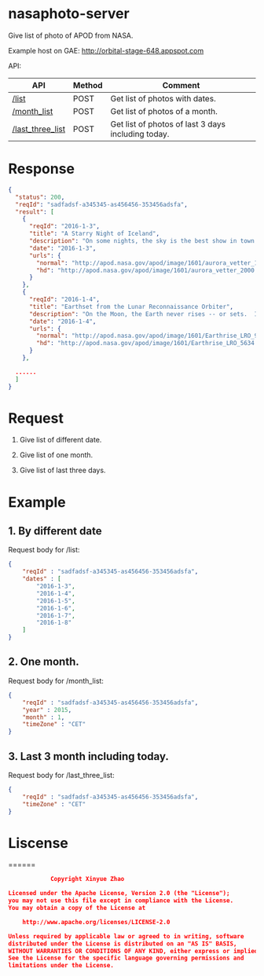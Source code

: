 # nasaphoto-server

Give list of photo of APOD from NASA.

Example host on GAE: http://orbital-stage-648.appspot.com

API:

  API| Method|Comment
--------|--------- |---------
   [/list](#1-by-different-date)|POST  | Get list of photos with dates.
   [/month_list](#2-one-month)|POST  |Get list of photos of a month.
  [/last_three_list](#3-last-3-month-including-today)|POST | Get list of photos of last 3 days including today.


# Response

```json
{
  "status": 200,
  "reqId": "sadfadsf-a345345-as456456-353456adsfa",
  "result": [
    {
      "reqId": "2016-1-3",
      "title": "A Starry Night of Iceland",
      "description": "On some nights, the sky is the best show in town. On this night, the sky was not only the best show in town, but a composite image of the sky won an international competition for landscape astrophotography. The featured winning image was taken in 2011 over Jökulsárlón, the largest glacial lake in Iceland.  The photographer combined six exposures to capture not only two green auroral rings, but their reflections off the serene lake. Visible in the distant background sky is the band of our Milky Way Galaxy and the Andromeda galaxy. A powerful coronal mass ejection from the Sun caused auroras to be seen as far south as Wisconsin, USA.  Solar activity over the past week has resulted in auroras just over the past few days.   Follow APOD on: Facebook,  Google Plus, or Twitter",
      "date": "2016-1-3",
      "urls": {
        "normal": "http://apod.nasa.gov/apod/image/1601/aurora_vetter_1080.jpg",
        "hd": "http://apod.nasa.gov/apod/image/1601/aurora_vetter_2000.jpg"
      }
    },
    {
      "reqId": "2016-1-4",
      "title": "Earthset from the Lunar Reconnaissance Orbiter",
      "description": "On the Moon, the Earth never rises -- or sets.  If you were to sit on the surface of the Moon, you would see the Earth just hang in the sky. This is because the Moon always keeps the same side toward the Earth. Curiously, the featured image does picture the Earth setting over a lunar edge.  This was possible because the image was taken from a spacecraft orbiting the Moon - specifically the Lunar Reconnaissance Orbiter (LRO). In fact, LRO orbits the Moon so fast that, from the spacecraft, the Earth appears to set anew about every two hours. The featured image captured one such Earthset about three months ago.  By contrast, from the surface of the Earth, the Moon sets about once a day -- with the primary cause being the rotation of the Earth. LRO was launched in 2009 and, while creating a detailed three dimensional map of the Moon's surface, is also surveying the Moon for water and possible good landing spots for future astronauts.   Free APOD Lectures: Editor to speak this coming weekend in Philadelphia and New York City",
      "date": "2016-1-4",
      "urls": {
        "normal": "http://apod.nasa.gov/apod/image/1601/Earthrise_LRO_960.jpg",
        "hd": "http://apod.nasa.gov/apod/image/1601/Earthrise_LRO_5634.jpg"
      }
    },

  ......
  ]
}

```

# Request

1. Give list of different date.

2. Give list of one month.

3. Give list of last three days.


# Example

## 1. By different date

Request body for /list:

```json
{
    "reqId" : "sadfadsf-a345345-as456456-353456adsfa",
    "dates" : [
        "2016-1-3",
        "2016-1-4",
        "2016-1-5",
        "2016-1-6",
        "2016-1-7",
        "2016-1-8"
    ]
}
```

## 2. One month.

Request body for /month_list:

```json
{
    "reqId" : "sadfadsf-a345345-as456456-353456adsfa",
    "year" : 2015,
    "month" : 1,
    "timeZone" : "CET"
}
```

## 3. Last 3 month including today.

Request body for /last_three_list:

```json
{
    "reqId" : "sadfadsf-a345345-as456456-353456adsfa",
    "timeZone" : "CET"
}
```


# Liscense
======
```json
			Copyright Xinyue Zhao

Licensed under the Apache License, Version 2.0 (the "License");
you may not use this file except in compliance with the License.
You may obtain a copy of the License at

    http://www.apache.org/licenses/LICENSE-2.0

Unless required by applicable law or agreed to in writing, software
distributed under the License is distributed on an "AS IS" BASIS,
WITHOUT WARRANTIES OR CONDITIONS OF ANY KIND, either express or implied.
See the License for the specific language governing permissions and
limitations under the License.
```
